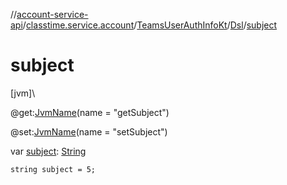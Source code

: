 //[account-service-api](../../../../index.md)/[classtime.service.account](../../index.md)/[TeamsUserAuthInfoKt](../index.md)/[Dsl](index.md)/[subject](subject.md)

# subject

[jvm]\

@get:[JvmName](https://kotlinlang.org/api/latest/jvm/stdlib/kotlin.jvm/-jvm-name/index.html)(name = &quot;getSubject&quot;)

@set:[JvmName](https://kotlinlang.org/api/latest/jvm/stdlib/kotlin.jvm/-jvm-name/index.html)(name = &quot;setSubject&quot;)

var [subject](subject.md): [String](https://kotlinlang.org/api/latest/jvm/stdlib/kotlin/-string/index.html)

<code>string subject = 5;</code>

